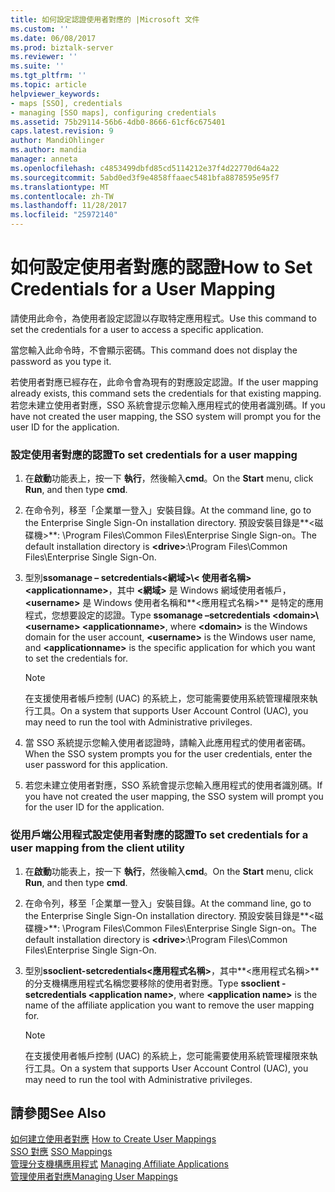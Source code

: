 ```yaml
---
title: 如何設定認證使用者對應的 |Microsoft 文件
ms.custom: ''
ms.date: 06/08/2017
ms.prod: biztalk-server
ms.reviewer: ''
ms.suite: ''
ms.tgt_pltfrm: ''
ms.topic: article
helpviewer_keywords:
- maps [SSO], credentials
- managing [SSO maps], configuring credentials
ms.assetid: 75b29114-56b6-4db0-8666-61cf6c675401
caps.latest.revision: 9
author: MandiOhlinger
ms.author: mandia
manager: anneta
ms.openlocfilehash: c4853499dbfd85cd5114212e37f4d22770d64a22
ms.sourcegitcommit: 5abd0ed3f9e4858ffaaec5481bfa8878595e95f7
ms.translationtype: MT
ms.contentlocale: zh-TW
ms.lasthandoff: 11/28/2017
ms.locfileid: "25972140"
---
```

# <a name="how-to-set-credentials-for-a-user-mapping"></a><span data-ttu-id="11be5-102">如何設定使用者對應的認證</span><span class="sxs-lookup"><span data-stu-id="11be5-102">How to Set Credentials for a User Mapping</span></span>
<span data-ttu-id="11be5-103">請使用此命令，為使用者設定認證以存取特定應用程式。</span><span class="sxs-lookup"><span data-stu-id="11be5-103">Use this command to set the credentials for a user to access a specific application.</span></span>  
  
 <span data-ttu-id="11be5-104">當您輸入此命令時，不會顯示密碼。</span><span class="sxs-lookup"><span data-stu-id="11be5-104">This command does not display the password as you type it.</span></span>  
  
 <span data-ttu-id="11be5-105">若使用者對應已經存在，此命令會為現有的對應設定認證。</span><span class="sxs-lookup"><span data-stu-id="11be5-105">If the user mapping already exists, this command sets the credentials for that existing mapping.</span></span> <span data-ttu-id="11be5-106">若您未建立使用者對應，SSO 系統會提示您輸入應用程式的使用者識別碼。</span><span class="sxs-lookup"><span data-stu-id="11be5-106">If you have not created the user mapping, the SSO system will prompt you for the user ID for the application.</span></span>  
  
### <a name="to-set-credentials-for-a-user-mapping"></a><span data-ttu-id="11be5-107">設定使用者對應的認證</span><span class="sxs-lookup"><span data-stu-id="11be5-107">To set credentials for a user mapping</span></span>  
  
1.  <span data-ttu-id="11be5-108">在**啟動**功能表上，按一下 **執行**，然後輸入**cmd**。</span><span class="sxs-lookup"><span data-stu-id="11be5-108">On the **Start** menu, click **Run**, and then type **cmd**.</span></span>  
  
2.  <span data-ttu-id="11be5-109">在命令列，移至「企業單一登入」安裝目錄。</span><span class="sxs-lookup"><span data-stu-id="11be5-109">At the command line, go to the Enterprise Single Sign-On installation directory.</span></span> <span data-ttu-id="11be5-110">預設安裝目錄是**\<磁碟機\>**: \Program Files\Common Files\Enterprise Single Sign-on。</span><span class="sxs-lookup"><span data-stu-id="11be5-110">The default installation directory is **\<drive\>**:\Program Files\Common Files\Enterprise Single Sign-On.</span></span>  
  
3.  <span data-ttu-id="11be5-111">型別**ssomanage – setcredentials\<網域\>\\< 使用者名稱\> \<applicationname\>**，其中 **\<網域\>** 是 Windows 網域使用者帳戶， **\<username\>** 是 Windows 使用者名稱和**\<應用程式名稱\>** 是特定的應用程式，您想要設定的認證。</span><span class="sxs-lookup"><span data-stu-id="11be5-111">Type **ssomanage –setcredentials \<domain\>\\<username\> \<applicationname\>**, where **\<domain\>** is the Windows domain for the user account, **\<username\>** is the Windows user name, and **\<applicationname\>** is the specific application for which you want to set the credentials for.</span></span>  
  
    > [!NOTE]
    >  <span data-ttu-id="11be5-112">在支援使用者帳戶控制 (UAC) 的系統上，您可能需要使用系統管理權限來執行工具。</span><span class="sxs-lookup"><span data-stu-id="11be5-112">On a system that supports User Account Control (UAC), you may need to run the tool with Administrative privileges.</span></span>  
  
4.  <span data-ttu-id="11be5-113">當 SSO 系統提示您輸入使用者認證時，請輸入此應用程式的使用者密碼。</span><span class="sxs-lookup"><span data-stu-id="11be5-113">When the SSO system prompts you for the user credentials, enter the user password for this application.</span></span>  
  
5.  <span data-ttu-id="11be5-114">若您未建立使用者對應，SSO 系統會提示您輸入應用程式的使用者識別碼。</span><span class="sxs-lookup"><span data-stu-id="11be5-114">If you have not created the user mapping, the SSO system will prompt you for the user ID for the application.</span></span>  
  
### <a name="to-set-credentials-for-a-user-mapping-from-the-client-utility"></a><span data-ttu-id="11be5-115">從用戶端公用程式設定使用者對應的認證</span><span class="sxs-lookup"><span data-stu-id="11be5-115">To set credentials for a user mapping from the client utility</span></span>  
  
1.  <span data-ttu-id="11be5-116">在**啟動**功能表上，按一下 **執行**，然後輸入**cmd**。</span><span class="sxs-lookup"><span data-stu-id="11be5-116">On the **Start** menu, click **Run**, and then type **cmd**.</span></span>  
  
2.  <span data-ttu-id="11be5-117">在命令列，移至「企業單一登入」安裝目錄。</span><span class="sxs-lookup"><span data-stu-id="11be5-117">At the command line, go to the Enterprise Single Sign-On installation directory.</span></span> <span data-ttu-id="11be5-118">預設安裝目錄是**\<磁碟機\>**: \Program Files\Common Files\Enterprise Single Sign-on。</span><span class="sxs-lookup"><span data-stu-id="11be5-118">The default installation directory is **\<drive\>**:\Program Files\Common Files\Enterprise Single Sign-On.</span></span>  
  
3.  <span data-ttu-id="11be5-119">型別**ssoclient-setcredentials\<應用程式名稱\>**，其中**\<應用程式名稱\>** 的分支機構應用程式名稱您要移除的使用者對應。</span><span class="sxs-lookup"><span data-stu-id="11be5-119">Type **ssoclient -setcredentials \<application name\>**, where **\<application name\>** is the name of the affiliate application you want to remove the user mapping for.</span></span>  
  
    > [!NOTE]
    >  <span data-ttu-id="11be5-120">在支援使用者帳戶控制 (UAC) 的系統上，您可能需要使用系統管理權限來執行工具。</span><span class="sxs-lookup"><span data-stu-id="11be5-120">On a system that supports User Account Control (UAC), you may need to run the tool with Administrative privileges.</span></span>  
  
## <a name="see-also"></a><span data-ttu-id="11be5-121">請參閱</span><span class="sxs-lookup"><span data-stu-id="11be5-121">See Also</span></span>  
 <span data-ttu-id="11be5-122">[如何建立使用者對應](../core/how-to-create-user-mappings.md) </span><span class="sxs-lookup"><span data-stu-id="11be5-122">[How to Create User Mappings](../core/how-to-create-user-mappings.md) </span></span>  
 <span data-ttu-id="11be5-123">[SSO 對應](../core/sso-mappings.md) </span><span class="sxs-lookup"><span data-stu-id="11be5-123">[SSO Mappings](../core/sso-mappings.md) </span></span>  
 <span data-ttu-id="11be5-124">[管理分支機構應用程式](../core/managing-affiliate-applications.md) </span><span class="sxs-lookup"><span data-stu-id="11be5-124">[Managing Affiliate Applications](../core/managing-affiliate-applications.md) </span></span>  
 [<span data-ttu-id="11be5-125">管理使用者對應</span><span class="sxs-lookup"><span data-stu-id="11be5-125">Managing User Mappings</span></span>](../core/managing-user-mappings.md)